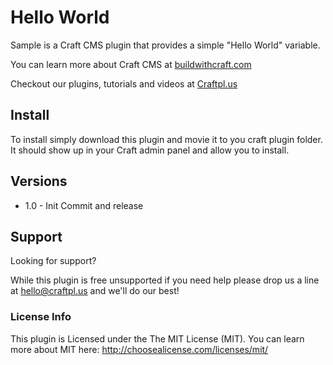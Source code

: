 # Hello World 

Sample is a Craft CMS plugin that provides a simple "Hello World" variable.

You can learn more about Craft CMS at [buildwithcraft.com](http://buildwithcraft.com)

Checkout our plugins, tutorials and videos at [Craftpl.us](https://www.craftpl.us)

## Install 

To install simply download this plugin and movie it to you craft plugin folder. It should show up in your Craft admin panel and allow you to install.

## Versions

+ 1.0 - Init Commit and release

## Support

Looking for support?

While this plugin is free unsupported if you need help please drop us a line at [hello@craftpl.us](hello@craftpl.us) and we'll do our best!

### License Info

This plugin is Licensed under the The MIT License (MIT). You can learn more about MIT here: http://choosealicense.com/licenses/mit/ 